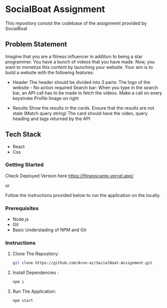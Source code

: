 # SocialBoat Assignment

This repository consist the codebase of the assignment provided by SocialBoat

## Problem Statement
Imagine that you are a fitness influencer in addition to being a star programmer. You have a bunch of videos that you have made. Now, you want to monetize this content by launching your website. Your aim is to build a website with the following features:

- Header
The header should be divided into 3 parts:
The logo of the website - No action required
Search bar: When you type in the search bar, an API call has to be made to fetch the videos. Make a call on every keystroke
Profile Image on right

- Results
Show the results in the cards. Ensure that the results are not stale (Match query string)
The card should have the video, query heading and tags returned by the API

## Tech Stack

- React
- Css

### Getting Started

Check Deployed Version here https://fitnesscamp.vercel.app/

or

Follow the instructions provided below to run the application on the locally.

### Prerequisites

- Node.js
- Git 
- Basic Understading of NPM and Git

### Instructions

1. Clone The Repository:

   ```bash
   git clone https://github.com/Arun-ez/SocialBoat-Assignment.git
   ```

2. Install Dependencies :

   ```bash
   npm i
   ```

3. Run The Application:

   ```bash
   npm start
   ```